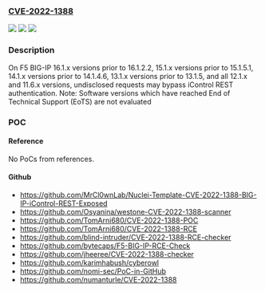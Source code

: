 ### [CVE-2022-1388](https://cve.mitre.org/cgi-bin/cvename.cgi?name=CVE-2022-1388)
![](https://img.shields.io/static/v1?label=Product&message=BIG-IP&color=blue)
![](https://img.shields.io/static/v1?label=Version&message=17.0.x!%3E%3D%2017.0.0%20&color=brighgreen)
![](https://img.shields.io/static/v1?label=Vulnerability&message=CWE-306%20Missing%20Authentication%20for%20Critical%20Function&color=brighgreen)

### Description

On F5 BIG-IP 16.1.x versions prior to 16.1.2.2, 15.1.x versions prior to 15.1.5.1, 14.1.x versions prior to 14.1.4.6, 13.1.x versions prior to 13.1.5, and all 12.1.x and 11.6.x versions, undisclosed requests may bypass iControl REST authentication. Note: Software versions which have reached End of Technical Support (EoTS) are not evaluated

### POC

#### Reference
No PoCs from references.

#### Github
- https://github.com/MrCl0wnLab/Nuclei-Template-CVE-2022-1388-BIG-IP-iControl-REST-Exposed
- https://github.com/Osyanina/westone-CVE-2022-1388-scanner
- https://github.com/TomArni680/CVE-2022-1388-POC
- https://github.com/TomArni680/CVE-2022-1388-RCE
- https://github.com/blind-intruder/CVE-2022-1388-RCE-checker
- https://github.com/bytecaps/F5-BIG-IP-RCE-Check
- https://github.com/jheeree/CVE-2022-1388-checker
- https://github.com/karimhabush/cyberowl
- https://github.com/nomi-sec/PoC-in-GitHub
- https://github.com/numanturle/CVE-2022-1388

